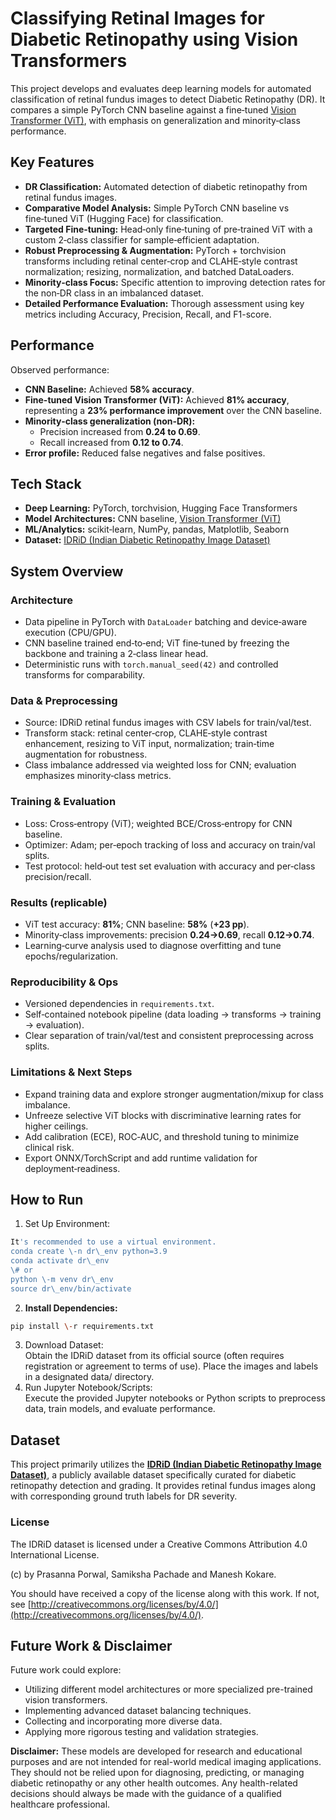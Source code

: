 # Classifying Retinal Images for Diabetic Retinopathy using Vision Transformers

This project develops and evaluates deep learning models for automated classification of retinal fundus images to detect Diabetic Retinopathy (DR). It compares a simple PyTorch CNN baseline against a fine‑tuned [Vision Transformer (ViT)](https://huggingface.co/google/vit-base-patch16-224), with emphasis on generalization and minority‑class performance.

## Key Features

* **DR Classification:** Automated detection of diabetic retinopathy from retinal fundus images.  
* **Comparative Model Analysis:** Simple PyTorch CNN baseline vs fine‑tuned ViT (Hugging Face) for classification.  
* **Targeted Fine‑tuning:** Head‑only fine‑tuning of pre‑trained ViT with a custom 2‑class classifier for sample‑efficient adaptation.  
* **Robust Preprocessing & Augmentation:** PyTorch + torchvision transforms including retinal center‑crop and CLAHE‑style contrast normalization; resizing, normalization, and batched DataLoaders.  
* **Minority‑class Focus:** Specific attention to improving detection rates for the non‑DR class in an imbalanced dataset.  
* **Detailed Performance Evaluation:** Thorough assessment using key metrics including Accuracy, Precision, Recall, and F1-score.

## Performance

Observed performance:

* **CNN Baseline:** Achieved **58% accuracy**.  
* **Fine-tuned Vision Transformer (ViT):** Achieved **81% accuracy**, representing a **23% performance improvement** over the CNN baseline.  
* **Minority‑class generalization (non‑DR):**  
  * Precision increased from **0.24 to 0.69**.  
  * Recall increased from **0.12 to 0.74**.  
* **Error profile:** Reduced false negatives and false positives.

## Tech Stack

* **Deep Learning:** PyTorch, torchvision, Hugging Face Transformers  
* **Model Architectures:** CNN baseline, [Vision Transformer (ViT)](https://huggingface.co/google/vit-base-patch16-224)  
* **ML/Analytics:** scikit‑learn, NumPy, pandas, Matplotlib, Seaborn  
* **Dataset:** [IDRiD (Indian Diabetic Retinopathy Image Dataset)](https://idrid.grand-challenge.org/Data/)

## System Overview

### Architecture
- Data pipeline in PyTorch with `DataLoader` batching and device‑aware execution (CPU/GPU).  
- CNN baseline trained end‑to‑end; ViT fine‑tuned by freezing the backbone and training a 2‑class linear head.  
- Deterministic runs with `torch.manual_seed(42)` and controlled transforms for comparability.

### Data & Preprocessing
- Source: IDRiD retinal fundus images with CSV labels for train/val/test.  
- Transform stack: retinal center‑crop, CLAHE‑style contrast enhancement, resizing to ViT input, normalization; train‑time augmentation for robustness.  
- Class imbalance addressed via weighted loss for CNN; evaluation emphasizes minority‑class metrics.

### Training & Evaluation
- Loss: Cross‑entropy (ViT); weighted BCE/Cross‑entropy for CNN baseline.  
- Optimizer: Adam; per‑epoch tracking of loss and accuracy on train/val splits.  
- Test protocol: held‑out test set evaluation with accuracy and per‑class precision/recall.

### Results (replicable)
- ViT test accuracy: **81%**; CNN baseline: **58%** (**+23 pp**).  
- Minority‑class improvements: precision **0.24→0.69**, recall **0.12→0.74**.  
- Learning‑curve analysis used to diagnose overfitting and tune epochs/regularization.

### Reproducibility & Ops
- Versioned dependencies in `requirements.txt`.  
- Self‑contained notebook pipeline (data loading → transforms → training → evaluation).  
- Clear separation of train/val/test and consistent preprocessing across splits.

### Limitations & Next Steps
- Expand training data and explore stronger augmentation/mixup for class imbalance.  
- Unfreeze selective ViT blocks with discriminative learning rates for higher ceilings.  
- Add calibration (ECE), ROC‑AUC, and threshold tuning to minimize clinical risk.  
- Export ONNX/TorchScript and add runtime validation for deployment‑readiness.

## How to Run

1. Set Up Environment:

```bash
It's recommended to use a virtual environment.  
conda create \-n dr\_env python=3.9  
conda activate dr\_env  
\# or  
python \-m venv dr\_env  
source dr\_env/bin/activate  
```

2. **Install Dependencies:**

```bash
pip install \-r requirements.txt
```

3. Download Dataset:  
   Obtain the IDRiD dataset from its official source (often requires registration or agreement to terms of use). Place the images and labels in a designated data/ directory.  
4. Run Jupyter Notebook/Scripts:  
   Execute the provided Jupyter notebooks or Python scripts to preprocess data, train models, and evaluate performance.

## Dataset

This project primarily utilizes the [**IDRiD (Indian Diabetic Retinopathy Image Dataset)**](https://idrid.grand-challenge.org/Data/), a publicly available dataset specifically curated for diabetic retinopathy detection and grading. It provides retinal fundus images along with corresponding ground truth labels for DR severity.

### License

The IDRiD dataset is licensed under a Creative Commons Attribution 4.0 International License.

(c) by Prasanna Porwal, Samiksha Pachade and Manesh Kokare.

You should have received a copy of the license along with this work. If not, see [http://creativecommons.org/licenses/by/4.0/](http://creativecommons.org/licenses/by/4.0/).

## Future Work & Disclaimer

Future work could explore:

* Utilizing different model architectures or more specialized pre-trained vision transformers.  
* Implementing advanced dataset balancing techniques.  
* Collecting and incorporating more diverse data.  
* Applying more rigorous testing and validation strategies.

**Disclaimer:** These models are developed for research and educational purposes and are not intended for real-world medical imaging applications. They should not be relied upon for diagnosing, predicting, or managing diabetic retinopathy or any other health outcomes. Any health-related decisions should always be made with the guidance of a qualified healthcare professional.

